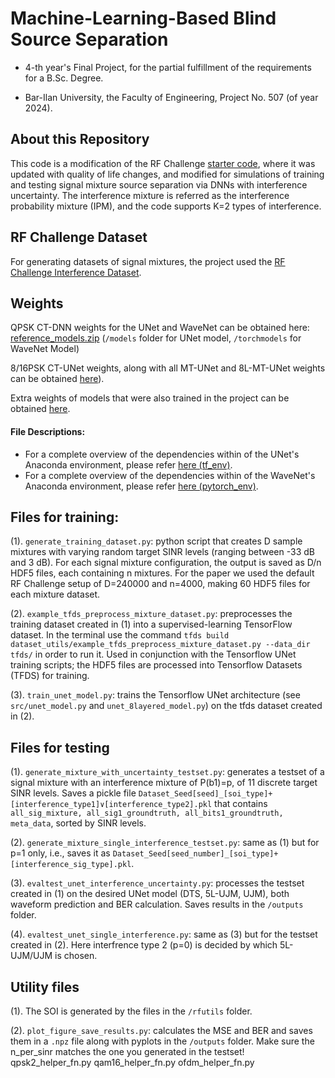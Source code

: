 # Machine-Learning-Based Blind Source Separation
- 4-th year's Final Project, for the partial fulfillment of the requirements for a B.Sc. Degree.

- Bar-Ilan University, the Faculty of Engineering, Project No. 507 (of year 2024).

## About this Repository

This code is a modification of the RF Challenge [starter code](https://github.com/RFChallenge/icassp2024rfchallenge), where it was updated with quality of life changes, and modified for simulations of training and testing signal mixture source separation via DNNs with interference uncertainty. The interference mixture is referred as the interference probability mixture (IPM), and the code supports K=2 types of interference.

## RF Challenge Dataset
For generating datasets of signal mixtures, the project used the [RF Challenge Interference Dataset](https://www.dropbox.com/scl/fi/zlvgxlhp8het8j8swchgg/dataset.zip?rlkey=4rrm2eyvjgi155ceg8gxb5fc4&dl=0).

## Weights
QPSK CT-DNN weights for the UNet and WaveNet can be obtained here: [reference_models.zip](https://www.dropbox.com/scl/fi/890vztq67krephwyr0whb/reference_models.zip?rlkey=6yct3w8rx183f0l3ok2my6rej&dl=0)
(`/models` folder for UNet model, `/torchmodels` for WaveNet Model)

8/16PSK CT-UNet weights, along with all MT-UNet and 8L-MT-UNet weights can be obtained [here](https://www.dropbox.com/scl/fi/gzriho4wv8zeodrswcejm/unet_models.zip?rlkey=qhejjcme6m88roktmgvlfkdyf&st=qhv4vs4t&dl=0)).

Extra weights of models that were also trained in the project can be obtained [here](https://www.dropbox.com/scl/fi/ijg3v1xfgxy7eu3vodf59/extra_models.zip?rlkey=glpxauktf53mpzy6bqr2smeck&st=n0nl2qne&dl=0).

#### File Descriptions:

- For a complete overview of the dependencies within of the UNet's Anaconda environment, please refer [here (tf_env)](https://github.com/El-rod/ML-Based-Blind-Source-Seperation/blob/main/tf_env.yml).
- For a complete overview of the dependencies within of the WaveNet's Anaconda environment, please refer [here (pytorch_env)](https://github.com/El-rod/ML-Based-Blind-Source-Seperation/blob/main/pytorch_env.yml). 

## Files for training:

(1). `generate_training_dataset.py`: python script that creates D sample mixtures with varying random target SINR levels (ranging between -33 dB and 3 dB). For each signal mixture configuration, the output is saved as D/n HDF5 files, each containing n mixtures. For the paper we used the default RF Challenge setup of D=240000 and n=4000, making 60 HDF5 files for each mixture dataset.

(2). `example_tfds_preprocess_mixture_dataset.py`: preprocesses the training dataset created in (1) into a supervised-learning TensorFlow dataset. In the terminal use the command `tfds build dataset_utils/example_tfds_preprocess_mixture_dataset.py --data_dir tfds/` in order to run it.
Used in conjunction with the Tensorflow UNet training scripts;
the HDF5 files are processed into Tensorflow Datasets (TFDS) for training.


(3). `train_unet_model.py`: trains the Tensorflow UNet architecture (see `src/unet_model.py` and `unet_8layered_model.py`) on the tfds dataset created in (2).

## Files for testing
(1). `generate_mixture_with_uncertainty_testset.py`: generates a testset of a signal mixture with an interference mixture of P(b1)=p, of 11 discrete target SINR levels. Saves a pickle file `Dataset_Seed[seed]_[soi_type]+[interference_type1]∨[interference_type2].pkl` that contains `all_sig_mixture, all_sig1_groundtruth, all_bits1_groundtruth, meta_data`, sorted by SINR levels.

(2). `generate_mixture_single_interference_testset.py`: same as (1) but for p=1 only, i.e., saves it as `Dataset_Seed[seed_number]_[soi_type]+[interference_sig_type].pkl`.

(3). `evaltest_unet_interference_uncertainty.py`: processes the testset created in (1) on the desired UNet model (DTS, 5L-UJM, UJM), both waveform prediction and BER calculation. Saves results in the `/outputs` folder.

(4). `evaltest_unet_single_interference.py`: same as (3) but for the testset created in (2). Here interfrence type 2 (p=0) is decided by which 5L-UJM/UJM is chosen.

## Utility files
(1). The SOI is generated by the files in the `/rfutils` folder.
   
(2). `plot_figure_save_results.py`: calculates the MSE and BER and saves them in a `.npz` file along with pyplots in the `/outputs` folder. Make sure the n_per_sinr matches the one you generated in the testset!
qpsk2_helper_fn.py
qam16_helper_fn.py
ofdm_helper_fn.py


